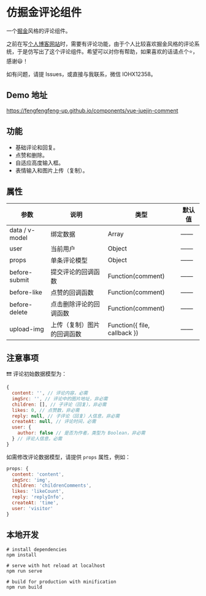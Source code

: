 # 仿掘金评论组件

一个[掘金](https://juejin.cn/)风格的评论组件。  

之前在写[个人博客网站](https://www.striveforus.com/)时，需要有评论功能，由于个人比较喜欢掘金风格的评论系统，于是仿写出了这个评论组件。希望可以对你有帮助，如果喜欢的话请点个⭐，感谢😃！  

如有问题，请提 Issues，或直接与我联系，微信 IOHX12358。

## Demo 地址

<https://fengfengfeng-up.github.io/components/vue-juejin-comment>

## 功能

* 基础评论和回复。
* 点赞和删除。
* 自适应高度输入框。
* 表情输入和图片上传（复制）。

## 属性

| 参数            | 说明                    | 类型                         | 默认值  |
| -------------- | ----------------------- | ---------------------------- | -----  |
| data / v-model | 绑定数据| Array          | ——                           | ——     |
| user           | 当前用户| Object         | ——                           | ——     |
| props          | 单条评论模型| Object     | ——                           | ——      |
| before-submit  | 提交评论的回调函数        | Function(comment)            | ——     |
| before-like    | 点赞的回调函数            | Function(comment)            | ——     |
| before-delete  | 点击删除评论的回调函数     | Function(comment)            | ——     |
| upload-img     | 上传（复制）图片的回调函数 | Function({ file, callback }) | ——     |  

## 注意事项

❗❗❗ 评论初始数据模型为：

``` js
{
  content: '', // 评论内容，必需
  imgSrc: '', // 评论中的图片地址，非必需
  children: [], // 子评论（回复），非必需
  likes: 0, // 点赞数，非必需
  reply: null, // 子评论（回复）人信息，非必需
  createAt: null, // 评论时间，必需
  user: {
    author: false // 是否为作者，类型为 Boolean，非必需
  } // 评论人信息，必需
}
```

如需修改评论数据模型，请提供 `props` 属性，例如：

``` js
props: {
  content: 'content',
  imgSrc: 'img',
  children: 'childrenComments',
  likes: 'likeCount',
  reply: 'replyInfo',
  createAt: 'time',
  user: 'visitor'
}
```

## 本地开发

``` shell
# install dependencies
npm install

# serve with hot reload at localhost
npm run serve

# build for production with minification
npm run build
```
